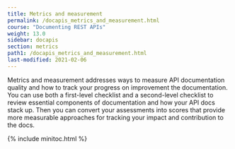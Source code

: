 ```yaml
---
title: Metrics and measurement
permalink: /docapis_metrics_and_measurement.html
course: "Documenting REST APIs"
weight: 13.0
sidebar: docapis
section: metrics
path1: /docapis_metrics_and_measurement.html
last-modified: 2021-02-06
---
```


Metrics and measurement addresses ways to measure API documentation quality and how to track your progress on improvement the documentation. You can use both a first-level checklist and a second-level checklist to review essential components of documentation and how your API docs stack up. Then you can convert your assessments into scores that provide more measurable approaches for tracking your impact and contribution to the docs.

{% include minitoc.html %}
